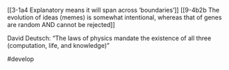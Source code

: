 [[3-1a4 Explanatory means it will span across ‘boundaries’]]
[[9-4b2b The evolution of ideas (memes) is somewhat intentional, whereas that of genes are random AND cannot be rejected]]

David Deutsch: “The laws of physics mandate the existence of all three (computation, life, and knowledge)”

#develop 